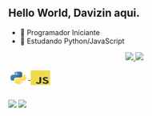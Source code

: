 ## Hello World, Davizin aqui.

- 🌲 Programador Iniciante
- 🐍 Estudando Python/JavaScript
<div align="center">
  <a href="https://github.com/davizinscripts">
  <img height="180em" src="https://github-readme-stats.vercel.app/api?username=davizinscripts&show_icons=false&theme=highcontrast&include_all_commits=true&count_private=true"/>
  <img height="180em" src="https://github-readme-stats.vercel.app/api/top-langs/?username=davizinscripts&layout=compact&langs_count=7&theme=highcontrast"/>
</div>
<div style="display: inline_block"><br>
  <img align="center" alt="Rafa-Python" height="30" width="40" src="https://raw.githubusercontent.com/devicons/devicon/master/icons/python/python-original.svg">
  <img align="center" alt="Rafa-Python" height="30" width="40" src="https://raw.githubusercontent.com/devicons/devicon/master/icons/javascript/javascript-original.svg">
</div>
   
  ##
  
<div>
    <a href="https://www.youtube.com/channel/UChYyMjgRKZyKKipUu1eSycg" target="_blank"><img src="https://img.shields.io/badge/YouTube-FF0000?style=for-the-badge&logo=youtube&logoColor=white" target="_blank"></a>
  <a href = "mailto:davimatheus.santos.carreteiro@gmail.com"><img src="https://img.shields.io/badge/-Gmail-%23333?style=for-the-badge&logo=gmail&logoColor=white" target="_blank"></a>
  
</div>  
